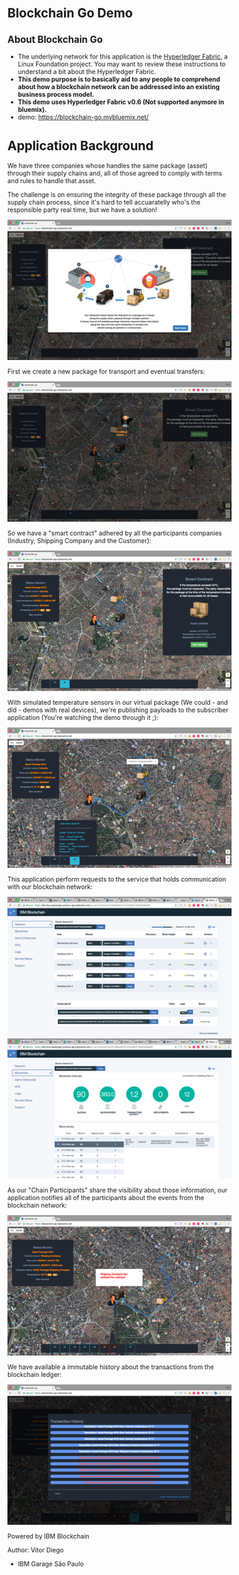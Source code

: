 # Blockchain Go Demo

## About Blockchain Go
- The underlying network for this application is the [Hyperledger Fabric](https://github.com/hyperledger/fabric/tree/master/docs), a Linux Foundation project.  You may want to review these instructions to understand a bit about the Hyperledger Fabric.
- **This demo purpose is to basically aid to any people to comprehend about how a blockchain network can be addressed into an existing business process model.**
- **This demo uses Hyperledger Fabric v0.6 (Not supported anymore in bluemix).**
- demo: https://blockchain-go.mybluemix.net/

# Application Background

We have three companies whose handles the same package (asset) through their supply chains and, all of those agreed to comply with terms and rules
to handle that asset.

The challenge is on ensuring the integrity of these package through all the supply chain process, since it's hard to tell accuaratelly who's the responsible party real time, but we have a solution!

![](/docs/intro.png)

First we create a new package for transport and eventual transfers:

![](/docs/creatingAsset.png)

So we have a "smart contract" adhered by all the participants companies (Industry, Shipping Company and the Customer):

![](/docs/smartcontract.png)

With simulated temperature sensors in our virtual package (We could - and did -  demos with real devices), we're publishing payloads to the subscriber application (You're watching the demo through it ;):

![](/docs/payloads.png)

This application perform requests to the  service that holds communication with our blockchain network:

![](/docs/dashboard.png) ![](/docs/events.png)

As our "Chain Participants" share the visibility about those information, our application notifies all of the participants about the events from the blockchain network:

![](/docs/contractviolated.png)

We have available a immutable history about the transactions from the blockchain ledger:

![](/docs/history.png)


Powered by IBM Blockchain

Author: Vitor Diego
- IBM Garage São Paulo


